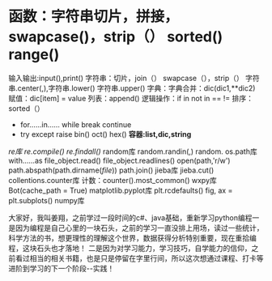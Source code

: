#  函数：字符串切片，拼接，swapcase()，strip（） sorted() range()
输入输出:input(),print()
字符串：切片，join（） swapcase（），strip（） 字符串.center(,),字符串.lower() 字符串.upper()
字典：字典合并：dic(dic1,**dic2) 赋值：dic[item] = value
列表：append()
逻辑操作：if in   not in  ==  !=
排序：sorted（）
- for……in…… while break continue
- try except  raise
bin() oct() hex()
**容器:list,dic,string**

*re库 re.compile() re.findall()*
random库 random.randin(,) random.
os.path库 with……as   file_object.read() file_object.readlines() open(path,'r/w') path.abspath(path.dirname(_file_)) path.join()
jieba库 jieba.cut()
collentions.counter库 计数：counter().most_common()
wxpy库 Bot(cache_path = True)
matplotlib.pyplot库 plt.rcdefaults() fig, ax = plt.subplots()
numpy库

大家好，我叫姜翔，之前学过一段时间的c#、java基础，重新学习python编程一是因为编程是自己心里的一块石头，之前的学习一直没排上用场，读过一些统计，科学方法的书，想更理性的理解这个世界，数据获得分析特别重要，现在重拾编程，这块石头也才落地！
    二是因为对学习能力，学习技巧，自学能力的信仰，之前看过相当的相关书籍，也是只是停留在字里行间，所以这次想通过课程、打卡等进阶到学习的下一个阶段--实践！